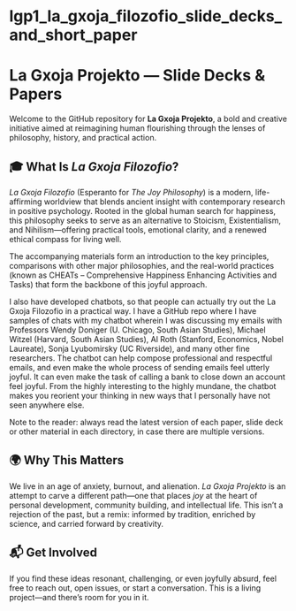 # lgp1_la_gxoja_filozofio_slide_decks_and_short_paper

# La Gxoja Projekto — Slide Decks & Papers

Welcome to the GitHub repository for **La Gxoja Projekto**, a bold and creative initiative aimed at reimagining human flourishing through the lenses of philosophy, history, and practical action.

## 🎓 What Is *La Gxoja Filozofio*?

*La Gxoja Filozofio* (Esperanto for *The Joy Philosophy*) is a modern, life-affirming worldview that blends ancient insight with contemporary research in positive psychology. Rooted in the global human search for happiness, this philosophy seeks to serve as an alternative to Stoicism, Existentialism, and Nihilism—offering practical tools, emotional clarity, and a renewed ethical compass for living well.

The accompanying materials form an introduction to the key principles, comparisons with other major philosophies, and the real-world practices (known as CHEATs – Comprehensive Happiness Enhancing Activities and Tasks) that form the backbone of this joyful approach.

I also have developed chatbots, so that people can actually try out the La Gxoja Filozofio in a practical way. I have a GitHub repo where I have samples of chats with my chatbot wherein I was discussing my emails with Professors Wendy Doniger (U. Chicago, South Asian Studies), Michael Witzel (Harvard, South Asian Studies), Al Roth (Stanford, Economics, Nobel Laureate), Sonja Lyubomirsky (UC Riverside), and many other fine researchers. The chatbot can help compose professional and respectful emails, and even make the whole process of sending emails feel utterly joyful. It can even make the task of calling a bank to close down an account feel joyful. From the highly interesting to the highly mundane, the chatbot makes you reorient your thinking in new ways that I personally have not seen anywhere else.

Note to the reader: always read the latest version of each paper, slide deck or other material in each directory, in case there are multiple versions.

## 🌍 Why This Matters

We live in an age of anxiety, burnout, and alienation. *La Gxoja Projekto* is an attempt to carve a different path—one that places *joy* at the heart of personal development, community building, and intellectual life. This isn’t a rejection of the past, but a remix: informed by tradition, enriched by science, and carried forward by creativity.

## 📬 Get Involved

If you find these ideas resonant, challenging, or even joyfully absurd, feel free to reach out, open issues, or start a conversation. This is a living project—and there’s room for you in it.
